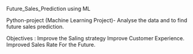 Future_Sales_Prediction using ML

Python-project (Machine Learning Project)- Analyse the data and to find future sales prediction.

Objectives :
Improve the Saling strategy 
Improve Customer Experience.
Improved Sales Rate For the Future.